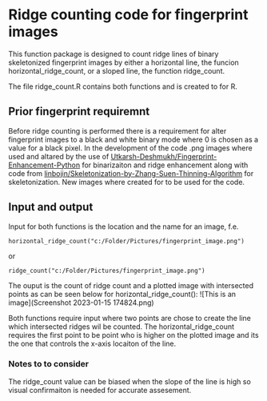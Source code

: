 # Ridge counting code for fingerprint images
This function package is designed to count ridge lines of binary skeletonized fingerprint images by either a horizontal line, the funcion horizontal_ridge_count, or a sloped line, the function ridge_count.

The file ridge_count.R contains both functions and is created to for R. 

## Prior fingerprint requiremnt
Before ridge counting is performed there is a requirement for alter fingerprint images to a black and white binary mode where 0 is chosen as a value for a black pixel.
In the development of the code .png images where used and altared by the use of [Utkarsh-Deshmukh/Fingerprint-Enhancement-Python](https://github.com/Utkarsh-Deshmukh/Fingerprint-Enhancement-Python) for binarizaiton and ridge enhancement along with code from [linbojin/Skeletonization-by-Zhang-Suen-Thinning-Algorithm](https://github.com/linbojin/Skeletonization-by-Zhang-Suen-Thinning-Algorithm) for skeletonization. New images where created for to be used for the code. 

## Input and output
Input for both functions is the location and the name for an image, f.e.
```
horizontal_ridge_count("c:/Folder/Pictures/fingerprint_image.png")
```
or

```
ridge_count("c:/Folder/Pictures/fingerprint_image.png")
```
The ouput is the count of ridge count and a plotted image with intersected points as can be seen below for horizontal_ridge_count():
![This is an image](Screenshot 2023-01-15 174824.png)

Both functions require input where two points are chose to create the line which intersected ridges wil be counted. 
The horizontal_ridge_count requires the first point to be point who is higher on the plotted image and its the one that controls the x-axis locaiton of the line. 

### Notes to to consider

The ridge_count value can be biased when the slope of the line is high so visual confirmaiton is needed for accurate assesement. 
